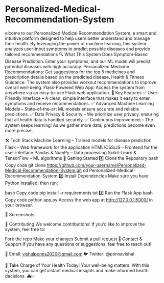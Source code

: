 # Personalized-Medical-Recommendation-System
elcome to our Personalized Medical Recommendation System, a smart and intuitive platform designed to help users better understand and manage their health. By leveraging the power of machine learning, this system analyzes user-input symptoms to predict possible diseases and provide tailored recommendations
🔍 What This System Does
Symptom-Based Disease Prediction: Enter your symptoms, and our ML model will predict potential diseases with high accuracy.
Personalized Medicine Recommendations: Get suggestions for the top 5 medicines and prescription details based on the predicted disease.
Health & Fitness Guidance: The system also provides workout recommendations to improve overall well-being.
Flask-Powered Web App: Access the system from anywhere via an easy-to-use Flask web application.
🎯 Key Features
✅ User-Friendly Interface – A clean, simple interface that makes it easy to enter symptoms and receive recommendations.
✅ Advanced Machine Learning Models – State-of-the-art ML models ensure accurate and reliable predictions.
✅ Data Privacy & Security – We prioritize user privacy, ensuring that all health data is handled securely.
✅ Continuous Improvement – The system keeps learning! As we gather more data, predictions become even more precise.

🛠 Tech Stack
Machine Learning – Trained models for disease prediction
Flask – Web framework for the application
HTML/CSS/JS – Frontend for the user interface
Pandas & NumPy – Data processing
Scikit-Learn & TensorFlow – ML algorithms
🚀 Getting Started
1️⃣ Clone the Repository
bash
Copy code
git clone https://github.com/your-username/Personalized-Medical-Recommendation-System.git
cd Personalized-Medical-Recommendation-System
2️⃣ Install Dependencies
Make sure you have Python installed, then run:

bash
Copy code
pip install -r requirements.txt
3️⃣ Run the Flask App
bash
Copy code
python app.py
Access the web app at http://127.0.0.1:5000/ in your browser.

📸 Screenshots


🤝 Contributing
We welcome contributions! If you’d like to improve the system, feel free to:

Fork the repo
Make your changes
Submit a pull request
📩 Contact & Support
If you have any questions or suggestions, feel free to reach out!

📧 Email: vishalponna2020@gmail.com
🐦 Twitter: @ponnavishal

🌟 Take Charge of Your Health Today!
Your well-being matters. With this system, you can get instant medical insights and make informed health decisions. 🚑💡

